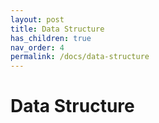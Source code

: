 ```yaml
---
layout: post
title: Data Structure
has_children: true
nav_order: 4
permalink: /docs/data-structure
---
```


# Data Structure